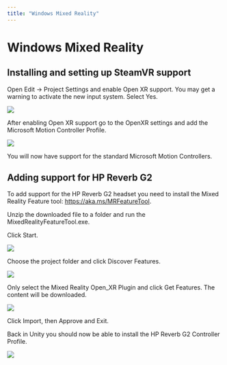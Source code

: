 ```yaml
---
title: "Windows Mixed Reality"
---
```


# Windows Mixed Reality

## Installing and setting up SteamVR support

Open Edit -> Project Settings and enable Open XR support. You may get a warning to activate the new input system. Select Yes.

![](/docs/guides/media/supported-platforms/windows-mixed-reality/WMR01OpenXR.png)

After enabling Open XR support go to the OpenXR settings and add the Microsoft Motion Controller Profile.

![](/docs/guides/media/supported-platforms/windows-mixed-reality/WMR02AddProfile.png)

You will now have support for the standard Microsoft Motion Controllers.

## Adding support for HP Reverb G2

To add support for the HP Reverb G2 headset you need to install the Mixed Reality Feature tool: https://aka.ms/MRFeatureTool.

Unzip the downloaded file to a folder and run the MixedRealityFeatureTool.exe.

Click Start.

![](/docs/guides/media/supported-platforms/windows-mixed-reality/WMR03ClickStart.png)
 
Choose the project folder and click Discover Features.

![](/docs/guides/media/supported-platforms/windows-mixed-reality/WMR04SetupProjectFolder.png)
 
Only select the Mixed Reality Open_XR Plugin and click Get Features. The content will be downloaded.

![](/docs/guides/media/supported-platforms/windows-mixed-reality/WMR05OpenXRPlugin.png)
 
Click Import, then Approve and Exit.

Back in Unity you should now be able to install the HP Reverb G2 Controller Profile.

![](/docs/guides/media/supported-platforms/windows-mixed-reality/WMR06NewProfile.png)
